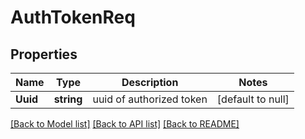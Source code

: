 # AuthTokenReq

## Properties
Name | Type | Description | Notes
------------ | ------------- | ------------- | -------------
**Uuid** | **string** | uuid of authorized token | [default to null]

[[Back to Model list]](../README.md#documentation-for-models) [[Back to API list]](../README.md#documentation-for-api-endpoints) [[Back to README]](../README.md)


